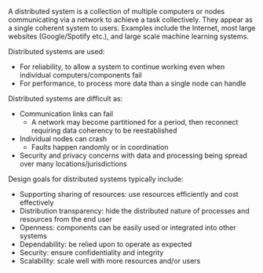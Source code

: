 A distributed system is a collection of multiple computers or nodes communicating via a network to achieve a task collectively. They appear as a single coherent system to users. Examples include the Internet, most large websites (Google/Spotify etc.), and large scale machine learning systems.

Distributed systems are used:
- For reliability, to allow a system to continue working even when individual computers/components fail
- For performance, to process more data than a single node can handle

Distributed systems are difficult as:
- Communication links can fail
	- A network may become partitioned for a period, then reconnect requiring data coherency to be reestablished
- Individual nodes can crash
	- Faults happen randomly or in coordination
- Security and privacy concerns with data and processing being spread over many locations/jurisdictions

Design goals for distributed systems typically include:
- Supporting sharing of resources: use resources efficiently and cost effectively
- Distribution transparency: hide the distributed nature of processes and resources from the end user
- Openness: components can be easily used or integrated into other systems
- Dependability: be relied upon to operate as expected
- Security: ensure confidentiality and integrity
- Scalability: scale well with more resources and/or users
